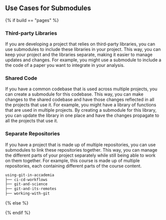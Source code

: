 ## Use Cases for Submodules
{% if build == "pages" %}

### Third-party Libraries

If you are developing a project that relies on third-party libraries, you can use submodules to include these libraries in your project. 
This way, you can keep your project and the libraries separate, making it easier to manage updates and changes.
For example, you might use a submodule to include a the code of a paper you want to integrate in your analysis.

### Shared Code

If you have a common codebase that is used across multiple projects, you can create a submodule for this codebase.
This way, you can make changes to the shared codebase and have those changes reflected in all the projects that use it.
For example, you might have a library of functions that are used in multiple projects. By creating a submodule for this library, you can update the library in one place and have the changes propagate to all the projects that use it.

### Separate Repositories

If you have a project that is made up of multiple repositories, you can use submodules to link these repositories together.
This way, you can manage the different parts of your project separately while still being able to work on them together.
For example, this course is made up of multiple repositories, each containing different parts of the course content.

```bash
using-git-in-accademia
├── ci-cd-workflows
├── git-and-science
├── git-and-its-remotes
├── working-with-git
```

{% else %}

{% endif %}